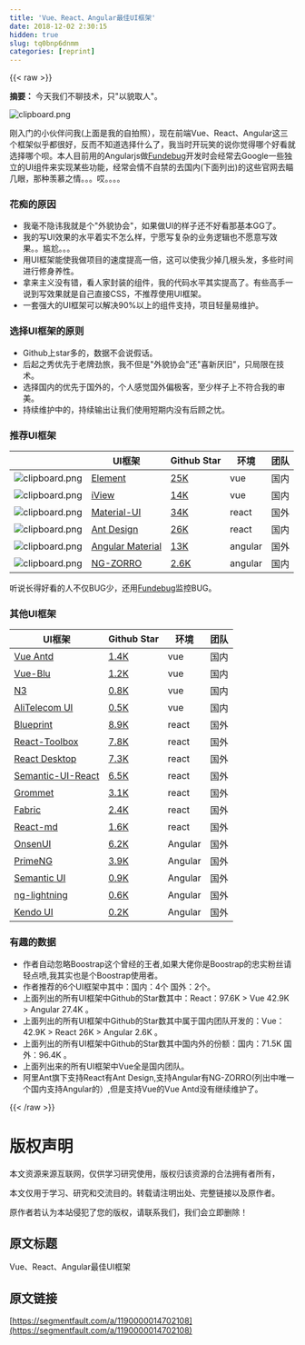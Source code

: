 ```yaml
---
title: 'Vue、React、Angular最佳UI框架' 
date: 2018-12-02 2:30:15
hidden: true
slug: tq0bnp6dnmm
categories: [reprint]
---
```


{{< raw >}}

                    
<p><strong>摘要：</strong> 今天我们不聊技术，只"以貌取人"。</p>
<p><span class="img-wrap"><img data-src="/img/bV8o8U?w=2250&amp;h=1500" src="https://static.alili.tech/img/bV8o8U?w=2250&amp;h=1500" alt="clipboard.png" title="clipboard.png" style="cursor: pointer; display: inline;"></span></p>
<p>刚入门的小伙伴问我(上面是我的自拍照），现在前端Vue、React、Angular这三个框架似乎都很好，反而不知道选择什么了，我当时开玩笑的说你觉得哪个好看就选择哪个呗。本人目前用的Angularjs做<a href="https://fundebug.com/" rel="nofollow noreferrer" target="_blank">Fundebug</a>开发时会经常去Google一些独立的UI组件来实现某些功能，经常会情不自禁的去国内(下面列出)的这些官网去瞄几眼，那种羡慕之情。。。哎。。。。</p>
<h3 id="articleHeader0">花痴的原因</h3>
<ul>
<li>我毫不隐讳我就是个"外貌协会"，如果做UI的样子还不好看那基本GG了。</li>
<li>我的写UI效果的水平着实不怎么样，宁愿写复杂的业务逻辑也不愿意写效果。。尴尬。。。</li>
<li>用UI框架能使我做项目的速度提高一倍，这可以使我少掉几根头发，多些时间进行修身养性。</li>
<li>拿来主义没有错，看人家封装的组件，我的代码水平其实提高了。有些高手一说到写效果就是自己直接CSS，不推荐使用UI框架。</li>
<li>一套强大的UI框架可以解决90%以上的组件支持，项目轻量易维护。</li>
</ul>
<h3 id="articleHeader1">选择UI框架的原则</h3>
<ul>
<li>Github上star多的，数据不会说假话。</li>
<li>后起之秀优先于老牌劲旅，我不但是"外貌协会"还"喜新厌旧"，只局限在技术。</li>
<li>选择国内的优先于国外的，个人感觉国外偏极客，至少样子上不符合我的审美。</li>
<li>持续维护中的，持续输出让我们使用短期内没有后顾之忧。</li>
</ul>
<h3 id="articleHeader2">推荐UI框架</h3>
<table>
<thead><tr>
<th> </th>
<th>UI框架</th>
<th>Github Star</th>
<th>环境</th>
<th>团队</th>
</tr></thead>
<tbody>
<tr>
<td><span class="img-wrap"><img data-src="/img/bV9QMF?w=201&amp;h=61" src="https://static.alili.tech/img/bV9QMF?w=201&amp;h=61" alt="clipboard.png" title="clipboard.png" style="cursor: pointer; display: inline;"></span></td>
<td><a href="http://element-cn.eleme.io/#/zh-CN" rel="nofollow noreferrer" target="_blank">Element</a></td>
<td><a href="https://github.com/ElemeFE/element" rel="nofollow noreferrer" target="_blank">25K</a></td>
<td>vue</td>
<td>国内</td>
</tr>
<tr>
<td><span class="img-wrap"><img data-src="/img/bV9QNo?w=168&amp;h=72" src="https://static.alili.tech/img/bV9QNo?w=168&amp;h=72" alt="clipboard.png" title="clipboard.png" style="cursor: pointer; display: inline;"></span></td>
<td><a href="https://www.iviewui.com" rel="nofollow noreferrer" target="_blank">iView</a></td>
<td><a href="https://github.com/iview/iview" rel="nofollow noreferrer" target="_blank">14K</a></td>
<td>vue</td>
<td>国内</td>
</tr>
<tr>
<td><span class="img-wrap"><img data-src="/img/bV9QPQ?w=112&amp;h=91" src="https://static.alili.tech/img/bV9QPQ?w=112&amp;h=91" alt="clipboard.png" title="clipboard.png" style="cursor: pointer; display: inline;"></span></td>
<td><a href="http://www.material-ui.com/#/" rel="nofollow noreferrer" target="_blank"> Material-UI</a></td>
<td><a href="https://github.com/mui-org/material-ui" rel="nofollow noreferrer" target="_blank">34K</a></td>
<td>react</td>
<td>国外</td>
</tr>
<tr>
<td><span class="img-wrap"><img data-src="/img/bV9QPZ?w=96&amp;h=93" src="https://static.alili.tech/img/bV9QPZ?w=96&amp;h=93" alt="clipboard.png" title="clipboard.png" style="cursor: pointer; display: inline;"></span></td>
<td><a href="https://ant.design/index-cn" rel="nofollow noreferrer" target="_blank">Ant Design</a></td>
<td><a href="https://github.com/ant-design/ant-design/" rel="nofollow noreferrer" target="_blank">26K</a></td>
<td>react</td>
<td>国内</td>
</tr>
<tr>
<td><span class="img-wrap"><img data-src="/img/bV9QQh?w=96&amp;h=77" src="https://static.alili.tech/img/bV9QQh?w=96&amp;h=77" alt="clipboard.png" title="clipboard.png" style="cursor: pointer; display: inline;"></span></td>
<td><a href="https://material.angular.io" rel="nofollow noreferrer" target="_blank"> Angular Material</a></td>
<td><a href="https://github.com/angular/material2" rel="nofollow noreferrer" target="_blank">13K</a></td>
<td>angular</td>
<td>国外</td>
</tr>
<tr>
<td><span class="img-wrap"><img data-src="/img/bV9QQs?w=95&amp;h=95" src="https://static.alili.tech/img/bV9QQs?w=95&amp;h=95" alt="clipboard.png" title="clipboard.png" style="cursor: pointer; display: inline;"></span></td>
<td><a href="https://ng.ant.design/#/docs/angular/introduce" rel="nofollow noreferrer" target="_blank"> NG-ZORRO</a></td>
<td><a href="https://github.com/NG-ZORRO/ng-zorro-antd" rel="nofollow noreferrer" target="_blank">2.6K</a></td>
<td>angular</td>
<td>国内</td>
</tr>
</tbody>
</table>
<p>听说长得好看的人不仅BUG少，还用<a href="https://fundebug.com/" rel="nofollow noreferrer" target="_blank">Fundebug</a>监控BUG。</p>
<h3 id="articleHeader3">其他UI框架</h3>
<table>
<thead><tr>
<th>UI框架</th>
<th>Github Star</th>
<th>环境</th>
<th>团队</th>
</tr></thead>
<tbody>
<tr>
<td><a href="http://okoala.github.io/vue-antd/#!/docs/introduce" rel="nofollow noreferrer" target="_blank">Vue Antd</a></td>
<td><a href="https://github.com/okoala/vue-antd" rel="nofollow noreferrer" target="_blank">1.4K</a></td>
<td>vue</td>
<td>国内</td>
</tr>
<tr>
<td><a href="https://chenz24.github.io/vue-blu/#/" rel="nofollow noreferrer" target="_blank">Vue-Blu</a></td>
<td><a href="https://github.com/chenz24/vue-blu" rel="nofollow noreferrer" target="_blank">1.2K</a></td>
<td>vue</td>
<td>国内</td>
</tr>
<tr>
<td><a href="https://n3-components.github.io/N3-components/component.html" rel="nofollow noreferrer" target="_blank">N3</a></td>
<td><a href="https://github.com/N3-components/N3-components" rel="nofollow noreferrer" target="_blank">0.8K</a></td>
<td>vue</td>
<td>国内</td>
</tr>
<tr>
<td><a href="https://aliqin.github.io/atui/docs/atui/introduce" rel="nofollow noreferrer" target="_blank">AliTelecom UI</a></td>
<td><a href="https://github.com/aliqin/atui" rel="nofollow noreferrer" target="_blank">0.5K</a></td>
<td>vue</td>
<td>国内</td>
</tr>
<tr>
<td><a href="http://blueprintjs.com" rel="nofollow noreferrer" target="_blank"> Blueprint</a></td>
<td><a href="https://github.com/palantir/blueprint" rel="nofollow noreferrer" target="_blank">8.9K</a></td>
<td>react</td>
<td>国外</td>
</tr>
<tr>
<td><a href="http://react-toolbox.io/#/" rel="nofollow noreferrer" target="_blank"> React-Toolbox</a></td>
<td><a href="https://github.com/react-toolbox/react-toolbox/" rel="nofollow noreferrer" target="_blank">7.8K</a></td>
<td>react</td>
<td>国外</td>
</tr>
<tr>
<td><a href="http://reactdesktop.js.org" rel="nofollow noreferrer" target="_blank"> React Desktop</a></td>
<td><a href="https://github.com/gabrielbull/react-desktop" rel="nofollow noreferrer" target="_blank">7.3K</a></td>
<td>react</td>
<td>国外</td>
</tr>
<tr>
<td><a href="https://react.semantic-ui.com/introduction" rel="nofollow noreferrer" target="_blank"> Semantic-UI-React</a></td>
<td><a href="https://github.com/Semantic-Org/Semantic-UI-React" rel="nofollow noreferrer" target="_blank">6.5K</a></td>
<td>react</td>
<td>国外</td>
</tr>
<tr>
<td><a href="http://grommet.io" rel="nofollow noreferrer" target="_blank"> Grommet</a></td>
<td><a href="https://github.com/grommet/grommet" rel="nofollow noreferrer" target="_blank">3.1K</a></td>
<td>react</td>
<td>国外</td>
</tr>
<tr>
<td><a href="https://developer.microsoft.com/en-us/fabric#/components" rel="nofollow noreferrer" target="_blank"> Fabric</a></td>
<td><a href="https://github.com/OfficeDev/office-ui-fabric-react" rel="nofollow noreferrer" target="_blank">2.4K</a></td>
<td>react</td>
<td>国外</td>
</tr>
<tr>
<td><a href="https://react-md.mlaursen.com" rel="nofollow noreferrer" target="_blank"> React-md</a></td>
<td><a href="https://github.com/mlaursen/react-md" rel="nofollow noreferrer" target="_blank">1.6K</a></td>
<td>react</td>
<td>国外</td>
</tr>
<tr>
<td><a href="https://onsen.io/angular2/" rel="nofollow noreferrer" target="_blank"> OnsenUI</a></td>
<td><a href="https://github.com/OnsenUI/OnsenUI" rel="nofollow noreferrer" target="_blank">6.2K</a></td>
<td>Angular</td>
<td>国外</td>
</tr>
<tr>
<td><a href="https://www.primefaces.org/primeng/#/" rel="nofollow noreferrer" target="_blank"> PrimeNG</a></td>
<td><a href="https://github.com/primefaces/primeng" rel="nofollow noreferrer" target="_blank">3.9K</a></td>
<td>Angular</td>
<td>国外</td>
</tr>
<tr>
<td><a href="https://github.com/vladotesanovic/ngSemantic" rel="nofollow noreferrer" target="_blank"> Semantic UI</a></td>
<td><a href="https://github.com/vladotesanovic/ngSemantic" rel="nofollow noreferrer" target="_blank">0.9K</a></td>
<td>Angular</td>
<td>国外</td>
</tr>
<tr>
<td><a href="http://ng-lightning.github.io/ng-lightning/#/" rel="nofollow noreferrer" target="_blank"> ng-lightning</a></td>
<td><a href="https://github.com/ng-lightning/ng-lightning" rel="nofollow noreferrer" target="_blank">0.6K</a></td>
<td>Angular</td>
<td>国外</td>
</tr>
<tr>
<td><a href="https://www.telerik.com/kendo-angular-ui/" rel="nofollow noreferrer" target="_blank"> Kendo UI</a></td>
<td><a href="https://github.com/telerik/kendo-angular" rel="nofollow noreferrer" target="_blank">0.2K</a></td>
<td>Angular</td>
<td>国外</td>
</tr>
</tbody>
</table>
<h3 id="articleHeader4">有趣的数据</h3>
<ul>
<li>作者自动忽略Boostrap这个曾经的王者,如果大佬你是Boostrap的忠实粉丝请轻点喷,我其实也是个Boostrap使用者。</li>
<li>作者推荐的6个UI框架中其中：国内：4个 国外：2个。</li>
<li>上面列出的所有UI框架中Github的Star数其中：React：97.6K &gt; Vue 42.9K &gt; Angular 27.4K 。</li>
<li>上面列出的所有UI框架中Github的Star数其中属于国内团队开发的：Vue：42.9K &gt; React 26K &gt; Angular 2.6K 。</li>
<li>上面列出的所有UI框架中Github的Star数其中国内外的份额：国内：71.5K     国外：96.4K 。</li>
<li>上面列出来的所有UI框架中Vue全是国内团队。</li>
<li>阿里Ant旗下支持React有Ant Design,支持Angular有NG-ZORRO(列出中唯一个国内支持Angular的）,但是支持Vue的Vue Antd没有继续维护了。</li>
</ul>

                
{{< /raw >}}

# 版权声明
本文资源来源互联网，仅供学习研究使用，版权归该资源的合法拥有者所有，

本文仅用于学习、研究和交流目的。转载请注明出处、完整链接以及原作者。

原作者若认为本站侵犯了您的版权，请联系我们，我们会立即删除！

## 原文标题
Vue、React、Angular最佳UI框架

## 原文链接
[https://segmentfault.com/a/1190000014702108](https://segmentfault.com/a/1190000014702108)

